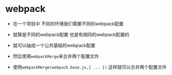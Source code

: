 # webpack

* 在一个项目中  不同的环境我们需要不同的webpack配置

* 就算是不同的webpack配置 也是有相同的webpack配置的

* 就可以抽成一个公共基础的webpack配置

* 然后使用```webpackMerge```来合并两个配置文件

* 使用```webpackMerge(webpack.base.js,{ ... })``` 这样就可以合并两个配置文件
